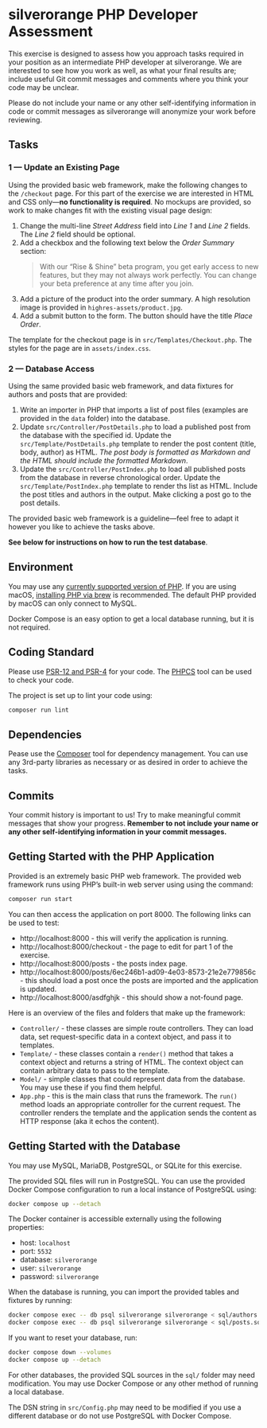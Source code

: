 # silverorange PHP Developer Assessment

This exercise is designed to assess how you approach tasks required in your
position as an intermediate PHP developer at silverorange. We are interested to
see how you work as well, as what your final results are; include useful Git
commit messages and comments where you think your code may be unclear.

Please do not include your name or any other self-identifying information in
code or commit messages as silverorange will anonymize your work before
reviewing.

## Tasks

### 1 — Update an Existing Page

Using the provided basic web framework, make the following changes to the
`/checkout` page. For this part of the exercise we are interested in HTML and
CSS only—**no functionality is required**. No mockups are provided, so work to
make changes fit with the existing visual page design:

1. Change the multi-line _Street Address_ field into _Line 1_ and _Line 2_
   fields. The _Line 2_ field should be optional.
2. Add a checkbox and the following text below the _Order Summary_ section:
   > With our “Rise & Shine” beta program, you get early access to new
   > features, but they may not always work perfectly. You can change your beta
   > preference at any time after you join.
3. Add a picture of the product into the order summary. A high resolution image
   is provided in `highres-assets/product.jpg`.
4. Add a submit button to the form. The button should have the title
   _Place Order_.

The template for the checkout page is in `src/Templates/Checkout.php`. The
styles for the page are in `assets/index.css`.

### 2 — Database Access

Using the same provided basic web framework, and data fixtures for authors and
posts that are provided:

1.  Write an importer in PHP that imports a list of post files (examples are
    provided in the `data` folder) into the database.
2.  Update `src/Controller/PostDetails.php` to load a published post from
    the database with the specified id. Update the
    `src/Template/PostDetails.php` template to render the post content
    (title, body, author) as HTML. _The post body is formatted as Markdown and
    the HTML should include the formatted Markdown_.
3.  Update the `src/Controller/PostIndex.php` to load all published posts from
    the database in reverse chronological order. Update the
    `src/Template/PostIndex.php` template to render ths list as HTML. Include
    the post titles and authors in the output. Make clicking a post go
    to the post details.

The provided basic web framework is a guideline—feel free to adapt it however
you like to achieve the tasks above.

**See below for instructions on how to run the test database**.

## Environment

You may use any
[currently supported version of PHP](https://www.php.net/supported-versions.php).
If you are using macOS,
[installing PHP via brew](https://formulae.brew.sh/formula/php) is recommended.
The default PHP provided by macOS can only connect to MySQL.

Docker Compose is an easy option to get a local database running, but it is not
required.

## Coding Standard

Please use [PSR-12 and PSR-4](http://www.php-fig.org/psr/) for your code. The
[PHPCS](https://github.com/squizlabs/PHP_CodeSniffer) tool can be used to check
your code.

The project is set up to lint your code using:

```sh
composer run lint
```

## Dependencies

Pease use the [Composer](https://getcomposer.org/) tool for dependency
management. You can use any 3rd-party libraries as necessary or as desired in
order to achieve the tasks.

## Commits

Your commit history is important to us! Try to make meaningful commit messages
that show your progress. **Remember to not include your name or any other
self-identifying information in your commit messages.**

## Getting Started with the PHP Application

Provided is an extremely basic PHP web framework. The provided web framework
runs using PHP’s built-in web server using using the command:

```sh
composer run start
```

You can then access the application on port 8000. The following links can be
used to test:

- http://localhost:8000 - this will verify the application is running.
- http://localhost:8000/checkout - the page to edit for part 1 of the exercise.
- http://localhost:8000/posts - the posts index page.
- http://localhost:8000/posts/6ec246b1-ad09-4e03-8573-21e2e779856c - this
  should load a post once the posts are imported and the application is updated.
- http://localhost:8000/asdfghjk - this should show a not-found page.

Here is an overview of the files and folders that make up the framework:

- `Controller/` - these classes are simple route controllers. They can load
  data, set request-specific data in a context object, and pass it to templates.
- `Template/` - these classes contain a `render()` method that takes a context
  object and returns a string of HTML. The context object can contain
  arbitrary data to pass to the template.
- `Model/` - simple classes that could represent data from the database. You
  may use these if you find them helpful.
- `App.php` - this is the main class that runs the framework. The `run()`
  method loads an appropriate controller for the current request. The
  controller renders the template and the application sends the content as
  HTTP response (aka it echos the content).

## Getting Started with the Database

You may use MySQL, MariaDB, PostgreSQL, or SQLite for this exercise.

The provided SQL files will run in PostgreSQL. You can use the provided
Docker Compose configuration to run a local instance of PostgreSQL using:

```sh
docker compose up --detach
```

The Docker container is accessible externally using the following properties:

- host: `localhost`
- port: `5532`
- database: `silverorange`
- user: `silverorange`
- password: `silverorange`

When the database is running, you can import the provided tables and fixtures
by running:

```sh
docker compose exec -- db psql silverorange silverorange < sql/authors.sql
docker compose exec -- db psql silverorange silverorange < sql/posts.sql
```

If you want to reset your database, run:

```sh
docker compose down --volumes
docker compose up --detach
```

For other databases, the provided SQL sources in the `sql/` folder may need
modification. You may use Docker Compose or any other method of running a local
database.

The DSN string in `src/Config.php` may need to be modified if you use a
different database or do not use PostgreSQL with Docker Compose.
